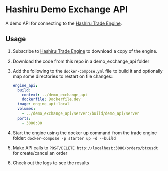 Hashiru Demo Exchange API
=========================

A demo API for connecting to the [Hashiru Trade Engine](https://gum.co/rNsKn).

## Usage

1. Subscribe to [Hashiru Trade Engine](https://gum.co/rNsKn) to download a copy of the engine.
2. Download the code from this repo in a demo_exchange_api folder
3. Add the following to the `docker-compose.yml` file to build it and optionally map some directories to restart on file changes:

    ```yaml
    engine_api:
      build:
        context: ../demo_exchange_api
        dockerfile: Dockerfile.dev
      image: engine_api:local
      volumes:
        - ../demo_exchange_api/server:/build/demo_api/server
      ports:
        - 3080:80
    ```

4. Start the engine using the docker up command from the trade engine folder: `docker-compose -p starter up -d --build`
5. Make API calls to `POST/DELETE http://localhost:3080/orders/btcusdt` for create/cancel an order
6. Check out the logs to see the results
